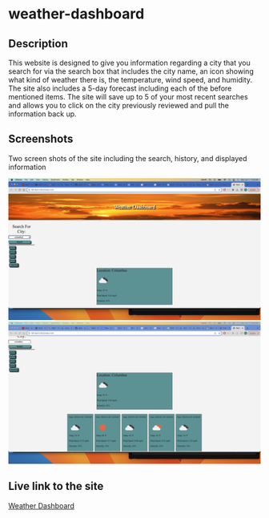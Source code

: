 # weather-dashboard

## Description
This website is designed to give you information regarding a city that you search for via the search box that includes the city name, an icon showing what kind of weather there is, the temperature, wind speed, and humidity. The site also includes a 5-day forecast including each of the before mentioned items. The site will save up to 5 of your most recent searches and allows you to click on the city previously reviewed and pull the information back up.

## Screenshots
Two screen shots of the site including the search, history, and displayed information

![Screenshot of the top of the site including search and header](./Assets/Images/Screenshot%202024-01-01%20at%2011.45.02%20AM%20(2).png)
![Screenshot of the bottom of the site including the displayed information](./Assets/Images/Screenshot%202024-01-01%20at%2011.45.18%20AM%20(2).png)

## Live link to the site

[Weather Dashboard](https://mcook2323.github.io/weather-dashboard/)